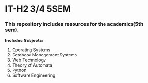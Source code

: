 # IT-H2 3/4 5SEM

### This repository includes resources for the academics(5th sem).

**Includes Subjects:**
1) Operating Systems
2) Database Management Systems
3) Web Technology
4) Theory of Automata
5) Python
6) Software Engineering


